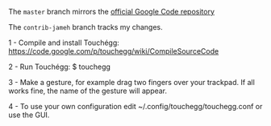The `master` branch mirrors the [official Google Code repository][0]

The `contrib-jameh` branch tracks my changes.

1 - Compile and install Touchégg:
    https://code.google.com/p/touchegg/wiki/CompileSourceCode

2 - Run Touchégg:
    $ touchegg

3 - Make a gesture, for example drag two fingers over your trackpad. If all
    works fine, the name of the gesture will appear.

4 - To use your own configuration edit ~/.config/touchegg/touchegg.conf or use
    the GUI.

[0]: http://touchegg.googlecode.com/svn/touchegg/